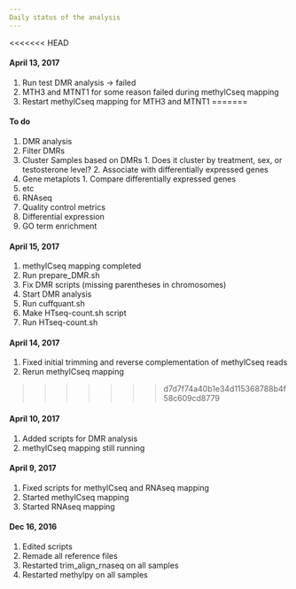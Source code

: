 ```yaml
---
Daily status of the analysis
---
```

<<<<<<< HEAD
#### April 13, 2017
1. Run test DMR analysis -> failed
2. MTH3 and MTNT1 for some reason failed during methylCseq mapping
3. Restart methylCseq mapping for MTH3 and MTNT1
=======
#### To do
1. DMR analysis
  1. Filter DMRs
  2. Cluster Samples based on DMRs
    1. Does it cluster by treatment, sex, or testosterone level?
    2. Associate with differentially expressed genes
  3. Gene metaplots
    1. Compare differentially expressed genes
  4. etc
2. RNAseq
  1. Quality control metrics
  2. Differential expression
  3. GO term enrichment

#### April 15, 2017
1. methylCseq mapping completed
2. Run prepare_DMR.sh
3. Fix DMR scripts (missing parentheses in chromosomes)
4. Start DMR analysis
5. Run cuffquant.sh
6. Make HTseq-count.sh script
7. Run HTseq-count.sh

#### April 14, 2017
1. Fixed initial trimming and reverse complementation of methylCseq reads
2. Rerun methylCseq mapping
>>>>>>> d7d7f74a40b1e34d115368788b4f58c609cd8779

#### April 10, 2017
1. Added scripts for DMR analysis
2. methylCseq mapping still running

#### April 9, 2017
1. Fixed scripts for methylCseq and RNAseq mapping
2. Started methylCseq mapping
3. Started RNAseq mapping

#### Dec 16, 2016
1. Edited scripts
2. Remade all reference files
3. Restarted trim_align_rnaseq on all samples
4. Restarted methylpy on all samples
